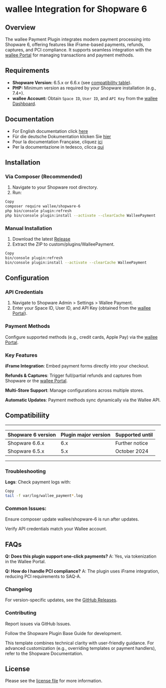 

wallee Integration for Shopware 6
=============================

## **Overview**  
The wallee Payment Plugin integrates modern payment processing into Shopware 6, offering features like iFrame-based payments, refunds, captures, and PCI compliance. It supports seamless integration with the [wallee Portal](https://app-wallee.com/) for managing transactions and payment methods.

## Requirements

- **Shopware Version:** 6.5.x or 6.6.x (see [compatibility table](#compatibility)).  
- **PHP:** Minimum version as required by your Shopware installation (e.g., 7.4+).  
- **wallee Account:** Obtain `Space ID`, `User ID`, and `API Key` from the [wallee Dashboard](https://app-wallee.com/).

## Documentation

- For English documentation click [here](https://plugin-documentation.wallee.com/wallee-payment/shopware-6/6.1.14/docs/en/documentation.html)
- Für die deutsche Dokumentation klicken Sie [hier](https://plugin-documentation.wallee.com/wallee-payment/shopware-6/6.1.14/docs/de/documentation.html)
- Pour la documentation Française, cliquez [ici](https://plugin-documentation.wallee.com/wallee-payment/shopware-6/6.1.14/docs/fr/documentation.html)
- Per la documentazione in tedesco, clicca [qui](https://plugin-documentation.wallee.com/wallee-payment/shopware-6/6.1.14/docs/it/documentation.html)

## Installation

### **Via Composer (Recommended)**  
1. Navigate to your Shopware root directory.
2. Run:

```bash
Copy
composer require wallee/shopware-6
php bin/console plugin:refresh
php bin/console plugin:install --activate --clearCache WalleePayment
```

### Manual Installation

1. Download the latest [Release](../../releases)
2. Extract the ZIP to custom/plugins/WalleePayment.

```bash
Copy
bin/console plugin:refresh  
bin/console plugin:install --activate --clearCache WalleePayment  
```

## Configuration
### API Credentials

1. Navigate to Shopware Admin > Settings > Wallee Payment.
2. Enter your Space ID, User ID, and API Key (obtained from the [wallee Portal](https://app-wallee.com/)).

### Payment Methods

Configure supported methods (e.g., credit cards, Apple Pay) via the [wallee Portal](https://app-wallee.com/).

### Key Features
**iFrame Integration**: Embed payment forms directly into your checkout.

**Refunds & Captures**: Trigger full/partial refunds and captures from Shopware or the [wallee Portal](https://app-wallee.com/).

**Multi-Store Support**: Manage configurations across multiple stores.

**Automatic Updates**: Payment methods sync dynamically via the Wallee API.

## Compatibiliity

___________________________________________________________________________________
| Shopware 6 version            | Plugin major version   | Supported until        |
|-------------------------------|------------------------|------------------------|
| Shopware 6.6.x                | 6.x                    | Further notice         |
| Shopware 6.5.x                | 5.x                    | October 2024           |
-----------------------------------------------------------------------------------

### Troubleshooting
**Logs**: Check payment logs with:

```bash
Copy
tail -f var/log/wallee_payment*.log
```
### Common Issues:

Ensure composer update wallee/shopware-6 is run after updates.

Verify API credentials match your Wallee account.

## FAQs
**Q: Does this plugin support one-click payments?**
A: Yes, via tokenization in the Wallee Portal.

**Q: How do I handle PCI compliance?**
A: The plugin uses iFrame integration, reducing PCI requirements to SAQ-A.

### Changelog
For version-specific updates, see the [GitHub Releases](https://github.com/wallee-payment/shopware-6/releases).

### Contributing
Report issues via GitHub Issues.

Follow the Shopware Plugin Base Guide for development.

This template combines technical clarity with user-friendly guidance. For advanced customization (e.g., overriding templates or payment handlers), refer to the Shopware Documentation.

## License

Please see the [license file](https://github.com/wallee-payment/shopware-6/blob/master/LICENSE.txt) for more information.
